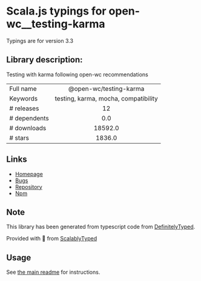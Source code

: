 
# Scala.js typings for open-wc__testing-karma

Typings are for version 3.3

## Library description:
Testing with karma following open-wc recommendations

|                    |                 |
| ------------------ | :-------------: |
| Full name          | @open-wc/testing-karma |
| Keywords           | testing, karma, mocha, compatibility |
| # releases         | 12 |
| # dependents       | 0.0 |
| # downloads        | 18592.0 |
| # stars            | 1836.0 |

## Links
- [Homepage](https://github.com/open-wc/open-wc#readme)
- [Bugs](https://github.com/open-wc/open-wc/issues)
- [Repository](https://github.com/open-wc/open-wc)
- [Npm](https://www.npmjs.com/package/%40open-wc%2Ftesting-karma)
    


## Note
This library has been generated from typescript code from [DefinitelyTyped](https://definitelytyped.org).

Provided with :purple_heart: from [ScalablyTyped](https://github.com/oyvindberg/ScalablyTyped)

## Usage
See [the main readme](../../readme.md) for instructions.


